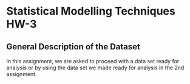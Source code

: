 # Statistical Modelling Techniques HW-3
## General Description of the Dataset 
In this assignment, we are asked to proceed with a data set ready for analysis or by using the data set we made ready for analysis in the 2nd assignment.
